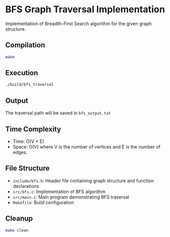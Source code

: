 # BFS Graph Traversal Implementation

Implementation of Breadth-First Search algorithm for the given graph structure.

## Compilation
```bash
make
```

## Execution
```bash
./build/bfs_traversal
```

## Output
The traversal path will be saved in `bfs_output.txt`

## Time Complexity
- Time: O(V + E)
- Space: O(V)
where V is the number of vertices and E is the number of edges.

## File Structure
- `include/bfs.h`: Header file containing graph structure and function declarations
- `src/bfs.c`: Implementation of BFS algorithm
- `src/main.c`: Main program demonstrating BFS traversal
- `Makefile`: Build configuration

## Cleanup
```bash
make clean
```
